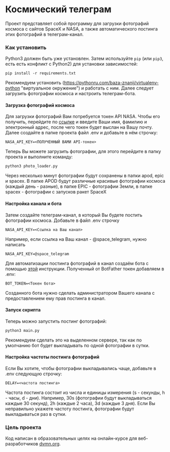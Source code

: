 # Космический телеграм
Проект представляет собой программу для загрузки фотографий космоса с сайтов SpaceX и NASA, а также автоматического постинга этих фотографий в телеграм-канал.

### Как установить

Python3 должен быть уже установлен. 
Затем используйте `pip` (или `pip3`, есть есть конфликт с Python2) для установки зависимостей:
```
pip install -r requirements.txt
```
Рекомендуем установить (https://pythonru.com/baza-znanij/virtualenv-python "виртуальное окружение") и работать с ним.
Далее следует загрузить фотографии космоса и настроить телеграм-бота.

#### Загрузка фотографий космоса
Для загрузки фотографий Вам потребуется токен API NASA. Чтобы его получить, перейдите по [ссылке](https://api.nasa.gov/) и введите Ваши имя, фамилию и электронный адрес, после чего токен будет выслан на Вашу почту.
Далее создайте в папке проекта файл .env и добавьте в нём строчку:
```
NASA_API_KEY=<ПОЛУЧЕННЫЙ ВАМИ API-токен>
```
Теперь Вы можете загрузить фотографии, для этого перейдите в папку проекта и выполните команду:
```
python3 photo_loader.py
```
Через несколько минут фотографии будут сохранены в папки apod, epic и spacex. В папке APOD будут различные красивые фотографии космоса (каждый день - разные), в папке EPIC - фотографии Земли, в папке spacex - фотографии с запусков ракет SpaceX

#### Настройка канала и  бота
Затем создайте телеграм-канал, в который Вы будете постить фотографии космоса. 
Добавьте в файл .env строчку
```
NASA_API_KEY=<Ссылка на Ваш канал>
```
Например, если ссылка на Ваш канал - @space_telegram, нужно написать
```
NASA_API_KEY=@space_telegram 
```
Для автоматизации постинга фотографий в канал создаём бота c помощью [этой](https://botcreators.ru/blog/botfather-instrukciya/) инструкции.  Полученный от BotFather токен добавляем в .env:
```
BOT_TOKEN=<Токен бота>
```
Созданного бота нужно сделать администратором Вашего канала с предоставлением ему прав постинга в канал.

#### Запуск скрипта
Теперь можно запустить постинг фотографий:
```
python3 main.py
```
Рекомендуем сделать это на выделенном сервере, так как по умолчанию бот будет выкладывать по одной фотографии в сутки.

#### Настройка частоты постинга фотографий
Если Вы хотите, чтобы фотографии выкладывались чаще, добавьте в .env следующую строчку:

```
DELAY=<частота постинга>
```
Частота постинга состоит из числа и единицы измерения (s - секунды, h - часы, d - дни). Например, 30s (фотографии будут выкладываться каждые 30 секунд), 2h (каждые 2 часа), 3d (каждые 3 дня).
Если Вы неправильно укажете частоту постинга, фотографии будут выкладываться раз в сутки.

### Цель проекта

Код написан в образовательных целях на онлайн-курсе для веб-разработчиков [dvmn.org](https://dvmn.org/).
